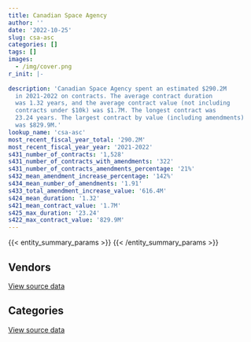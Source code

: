 ```yaml
---
title: Canadian Space Agency
author: ''
date: '2022-10-25'
slug: csa-asc
categories: []
tags: []
images:
  - /img/cover.png
r_init: |-
  
description: 'Canadian Space Agency spent an estimated $290.2M
  in 2021-2022 on contracts. The average contract duration
  was 1.32 years, and the average contract value (not including
  contracts under $10k) was $1.7M. The longest contract was
  23.24 years. The largest contract by value (including amendments)
  was $829.9M.'
lookup_name: 'csa-asc'
most_recent_fiscal_year_total: '290.2M'
most_recent_fiscal_year_year: '2021-2022'
s431_number_of_contracts: '1,528'
s431_number_of_contracts_with_amendments: '322'
s431_number_of_contracts_amendments_percentage: '21%'
s432_mean_amendment_increase_percentage: '142%'
s434_mean_number_of_amendments: '1.91'
s433_total_amendment_increase_value: '616.4M'
s424_mean_duration: '1.32'
s421_mean_contract_value: '1.7M'
s425_max_duration: '23.24'
s422_max_contract_value: '829.9M'
---
```


<script src="/rmarkdown-libs/htmlwidgets/htmlwidgets.js"></script>
<link href="/rmarkdown-libs/datatables-css/datatables-crosstalk.css" rel="stylesheet" />
<script src="/rmarkdown-libs/datatables-binding/datatables.js"></script>
<script src="/rmarkdown-libs/jquery/jquery-3.6.0.min.js"></script>
<link href="/rmarkdown-libs/dt-core-bootstrap/css/dataTables.bootstrap.min.css" rel="stylesheet" />
<link href="/rmarkdown-libs/dt-core-bootstrap/css/dataTables.bootstrap.extra.css" rel="stylesheet" />
<script src="/rmarkdown-libs/dt-core-bootstrap/js/jquery.dataTables.min.js"></script>
<script src="/rmarkdown-libs/dt-core-bootstrap/js/dataTables.bootstrap.min.js"></script>
<link href="/rmarkdown-libs/crosstalk/css/crosstalk.min.css" rel="stylesheet" />
<script src="/rmarkdown-libs/crosstalk/js/crosstalk.min.js"></script>
<script src="/rmarkdown-libs/htmlwidgets/htmlwidgets.js"></script>
<link href="/rmarkdown-libs/datatables-css/datatables-crosstalk.css" rel="stylesheet" />
<script src="/rmarkdown-libs/datatables-binding/datatables.js"></script>
<script src="/rmarkdown-libs/jquery/jquery-3.6.0.min.js"></script>
<link href="/rmarkdown-libs/dt-core-bootstrap/css/dataTables.bootstrap.min.css" rel="stylesheet" />
<link href="/rmarkdown-libs/dt-core-bootstrap/css/dataTables.bootstrap.extra.css" rel="stylesheet" />
<script src="/rmarkdown-libs/dt-core-bootstrap/js/jquery.dataTables.min.js"></script>
<script src="/rmarkdown-libs/dt-core-bootstrap/js/dataTables.bootstrap.min.js"></script>
<link href="/rmarkdown-libs/crosstalk/css/crosstalk.min.css" rel="stylesheet" />
<script src="/rmarkdown-libs/crosstalk/js/crosstalk.min.js"></script>

{{< entity_summary_params >}}
{{< /entity_summary_params >}}

## Vendors

<div id="htmlwidget-1" style="width:100%;height:auto;" class="datatables html-widget"></div>
<script type="application/json" data-for="htmlwidget-1">{"x":{"style":"bootstrap","filter":"none","vertical":false,"data":[["<a href=\"/vendors/abb/\">ABB<\/a>","<a href=\"/vendors/access_2_networks/\">Access 2 Networks<\/a>","<a href=\"/vendors/adga_group/\">ADGA Group<\/a>","<a href=\"/vendors/air_products_canada/\">Air Products Canada<\/a>","<a href=\"/vendors/airbus/\">Airbus<\/a>","<a href=\"/vendors/altis_human_resources/\">Altis Human Resources<\/a>","<a href=\"/vendors/analytical_graphics/\">Analytical Graphics<\/a>","<a href=\"/vendors/applied_electonics/\">Applied Electonics<\/a>","<a href=\"/vendors/artemp_personnel_services/\">Artemp Personnel Services<\/a>","<a href=\"/vendors/av_tech/\">AV Tech<\/a>","<a href=\"/vendors/beaudoin_canada/\">Beaudoin Canada<\/a>","<a href=\"/vendors/bell_canada/\">Bell Canada<\/a>","<a href=\"/vendors/beva_global_management/\">Beva Global Management<\/a>","<a href=\"/vendors/black_mcdonald/\">Black McDonald<\/a>","<a href=\"/vendors/bouthillette_parizeau/\">Bouthillette Parizeau<\/a>","<a href=\"/vendors/bubble_technology_industries/\">Bubble Technology Industries<\/a>","<a href=\"/vendors/c_core/\">C Core<\/a>","<a href=\"/vendors/calian/\">Calian<\/a>","<a href=\"/vendors/calytera_software/\">Calytera Software<\/a>","<a href=\"/vendors/canadensys_aerospace/\">Canadensys Aerospace<\/a>","<a href=\"/vendors/canadian_corps_of_commissionaires/\">Canadian Corps of Commissionaires<\/a>","<a href=\"/vendors/canadian_nuclear_laboratories/\">Canadian Nuclear Laboratories<\/a>","<a href=\"/vendors/carahsoft_technology/\">Carahsoft Technology<\/a>","<a href=\"/vendors/carleton_university/\">Carleton University<\/a>","<a href=\"/vendors/cbci_telecom/\">CBCI Telecom<\/a>","<a href=\"/vendors/cdw_canada/\">CDW Canada<\/a>","<a href=\"/vendors/charter_telecom/\">Charter Telecom<\/a>","<a href=\"/vendors/chubb_edwards/\">Chubb Edwards<\/a>","<a href=\"/vendors/cima/\">CIMA<\/a>","<a href=\"/vendors/cision_canada/\">Cision Canada<\/a>","<a href=\"/vendors/communications_power/\">Communications Power<\/a>","<a href=\"/vendors/conexsys/\">CONEXSYS<\/a>","<a href=\"/vendors/conference_board_of_canada/\">Conference Board of Canada<\/a>","<a href=\"/vendors/contract_community/\">Contract Community<\/a>","<a href=\"/vendors/cummins_canada/\">Cummins Canada<\/a>","<a href=\"/vendors/dell_computer/\">Dell Computer<\/a>","<a href=\"/vendors/deloitte/\">Deloitte<\/a>","<a href=\"/vendors/domus_building_cleaning/\">Domus Building Cleaning<\/a>","<a href=\"/vendors/ebsco_canada/\">EBSCO Canada<\/a>","<a href=\"/vendors/ecole_de_langues_eagle/\">Ecole De Langues Eagle<\/a>","<a href=\"/vendors/effigis_geo_solutions/\">Effigis Geo Solutions<\/a>","<a href=\"/vendors/elsevier/\">Elsevier<\/a>","<a href=\"/vendors/ems_technologies/\">EMS Technologies<\/a>","<a href=\"/vendors/emtec/\">Emtec<\/a>","<a href=\"/vendors/evaluation_personnel_selection/\">Evaluation Personnel Selection<\/a>","<a href=\"/vendors/excel_human_resources/\">Excel Human Resources<\/a>","<a href=\"/vendors/ford_motor_company/\">Ford Motor Company<\/a>","<a href=\"/vendors/g_a_l_power_systems_ottawa/\">G A L Power Systems Ottawa<\/a>","<a href=\"/vendors/garda_security_group/\">Garda Security Group<\/a>","<a href=\"/vendors/gartner/\">Gartner<\/a>","<a href=\"/vendors/general_dynamics/\">General Dynamics<\/a>","<a href=\"/vendors/global_total_office/\">Global Total Office<\/a>","<a href=\"/vendors/goss_gilroy/\">Goss Gilroy<\/a>","<a href=\"/vendors/hdp_group/\">Hdp Group<\/a>","<a href=\"/vendors/honeywell/\">Honeywell<\/a>","<a href=\"/vendors/hoskin_scientific/\">Hoskin Scientific<\/a>","<a href=\"/vendors/hypertec/\">Hypertec<\/a>","<a href=\"/vendors/ibm_canada/\">IBM Canada<\/a>","<a href=\"/vendors/ifathom/\">iFathom<\/a>","<a href=\"/vendors/info_tech_research_group/\">Info Tech Research Group<\/a>","<a href=\"/vendors/insight_software_canada/\">Insight Software Canada<\/a>","<a href=\"/vendors/institut_national_d_optique/\">Institut National D’Optique<\/a>","<a href=\"/vendors/integra_networks/\">Integra Networks<\/a>","<a href=\"/vendors/interfax_systems/\">Interfax Systems<\/a>","<a href=\"/vendors/international_safety_research/\">International Safety Research<\/a>","<a href=\"/vendors/iron_mountain/\">Iron Mountain<\/a>","<a href=\"/vendors/it_net_consultants/\">IT NET Consultants<\/a>","<a href=\"/vendors/itex/\">ITEX<\/a>","<a href=\"/vendors/javelin_technologies/\">Javelin Technologies<\/a>","<a href=\"/vendors/keysight_technologies_canada/\">Keysight Technologies Canada<\/a>","<a href=\"/vendors/kone/\">KONE<\/a>","<a href=\"/vendors/korn_ferry_ca/\">Korn Ferry Ca<\/a>","<a href=\"/vendors/kpmg/\">KPMG<\/a>","<a href=\"/vendors/l3harris/\">L3Harris<\/a>","<a href=\"/vendors/lansdowne_technologies/\">Lansdowne Technologies<\/a>","<a href=\"/vendors/leo_pisces_services_group/\">Leo Pisces Services Group<\/a>","<a href=\"/vendors/les_entreprises_fervel/\">Les Entreprises Fervel<\/a>","<a href=\"/vendors/lumina_it/\">Lumina IT<\/a>","<a href=\"/vendors/macdonald_dettwiler_and_associates/\">MacDonald Dettwiler and Associates<\/a>","<a href=\"/vendors/magellan_aerospace/\">Magellan Aerospace<\/a>","<a href=\"/vendors/mcdonald_bros_construction/\">Mcdonald Bros Construction<\/a>","<a href=\"/vendors/mcgill_university/\">Mcgill University<\/a>","<a href=\"/vendors/mcmaster_university/\">Mcmaster University<\/a>","<a href=\"/vendors/media_q/\">Media Q<\/a>","<a href=\"/vendors/mega_tech/\">Mega Tech<\/a>","<a href=\"/vendors/meltwater/\">Meltwater<\/a>","<a href=\"/vendors/mgis/\">MGIS<\/a>","<a href=\"/vendors/michanie_construction/\">Michanie Construction<\/a>","<a href=\"/vendors/microsoft_canada/\">Microsoft Canada<\/a>","<a href=\"/vendors/mishkumi_technologies/\">Mishkumi Technologies<\/a>","<a href=\"/vendors/mnp/\">MNP<\/a>","<a href=\"/vendors/neptec_design_group/\">Neptec Design Group<\/a>","<a href=\"/vendors/nisha_techonologies/\">Nisha Techonologies<\/a>","<a href=\"/vendors/northern_micro/\">Northern Micro<\/a>","<a href=\"/vendors/opentext/\">OpenText<\/a>","<a href=\"/vendors/oracle_canada/\">Oracle Canada<\/a>","<a href=\"/vendors/phaselock_systems_international/\">Phaselock Systems International<\/a>","<a href=\"/vendors/pleiad_canada/\">Pleiad Canada<\/a>","<a href=\"/vendors/podolinsky_equipment/\">Podolinsky Equipment<\/a>","<a href=\"/vendors/polaris_industries/\">Polaris Industries<\/a>","<a href=\"/vendors/pra/\">PRA<\/a>","<a href=\"/vendors/precisionit/\">PrecisionIT<\/a>","<a href=\"/vendors/printers_plus/\">Printers Plus<\/a>","<a href=\"/vendors/procom_consultants/\">Procom Consultants<\/a>","<a href=\"/vendors/prologic_systems/\">Prologic Systems<\/a>","<a href=\"/vendors/pylon_electronics/\">Pylon Electronics<\/a>","<a href=\"/vendors/qmr/\">QMR<\/a>","<a href=\"/vendors/quantum_management_services/\">Quantum Management Services<\/a>","<a href=\"/vendors/quintet_consulting/\">Quintet Consulting<\/a>","<a href=\"/vendors/ricoh/\">Ricoh<\/a>","<a href=\"/vendors/rms_software/\">Rms Software<\/a>","<a href=\"/vendors/s_p_global_market_intelligence/\">S P Global Market Intelligence<\/a>","<a href=\"/vendors/samson_associes/\">Samson Associes<\/a>","<a href=\"/vendors/sap/\">SAP<\/a>","<a href=\"/vendors/sed_systems/\">Sed Systems<\/a>","<a href=\"/vendors/shi_canada/\">SHI Canada<\/a>","<a href=\"/vendors/siemens/\">Siemens<\/a>","<a href=\"/vendors/sierra_systems_group/\">Sierra Systems Group<\/a>","<a href=\"/vendors/softchoice/\">Softchoice<\/a>","<a href=\"/vendors/softsim_technologies/\">Softsim Technologies<\/a>","<a href=\"/vendors/sscl/\">Sscl<\/a>","<a href=\"/vendors/stantec/\">Stantec<\/a>","<a href=\"/vendors/suse_software_solutions_canada/\">SUSE Software Solutions Canada<\/a>","<a href=\"/vendors/systemes_urbains/\">Systemes Urbains<\/a>","<a href=\"/vendors/systemscope/\">Systemscope<\/a>","<a href=\"/vendors/tag_hr/\">Tag HR<\/a>","<a href=\"/vendors/telesat/\">Telesat<\/a>","<a href=\"/vendors/teramach_technologies/\">Teramach Technologies<\/a>","<a href=\"/vendors/testforce_systems/\">Testforce Systems<\/a>","<a href=\"/vendors/thales/\">Thales<\/a>","<a href=\"/vendors/the_aim_group/\">The AIM Group<\/a>","<a href=\"/vendors/the_mathworks/\">The Mathworks<\/a>","<a href=\"/vendors/the_university_of_western_ontario/\">The University of Western Ontario<\/a>","<a href=\"/vendors/the_vcan_group/\">The VCAN Group<\/a>","<a href=\"/vendors/thomas_schmidt/\">Thomas Schmidt<\/a>","<a href=\"/vendors/thyssenkrupp_elevator/\">Thyssenkrupp Elevator<\/a>","<a href=\"/vendors/trane_canada/\">Trane Canada<\/a>","<a href=\"/vendors/tundra_technical_solutions/\">Tundra Technical Solutions<\/a>","<a href=\"/vendors/turtle_island_staffing/\">Turtle Island Staffing<\/a>","<a href=\"/vendors/universite_de_montreal/\">Universite De Montreal<\/a>","<a href=\"/vendors/university_of_alberta/\">University of Alberta<\/a>","<a href=\"/vendors/university_of_british_columbia/\">University of British Columbia<\/a>","<a href=\"/vendors/university_of_calgary/\">University of Calgary<\/a>","<a href=\"/vendors/university_of_guelph/\">University of Guelph<\/a>","<a href=\"/vendors/university_of_ottawa/\">University of Ottawa<\/a>","<a href=\"/vendors/university_of_saskatchewan/\">University of Saskatchewan<\/a>","<a href=\"/vendors/university_of_toronto/\">University of Toronto<\/a>","<a href=\"/vendors/university_of_waterloo/\">University of Waterloo<\/a>","<a href=\"/vendors/university_of_western_ontario/\">University of Western Ontario<\/a>","<a href=\"/vendors/urthecast/\">Urthecast<\/a>","<a href=\"/vendors/vaisala_canada/\">Vaisala Canada<\/a>","<a href=\"/vendors/vidcruiter/\">Vidcruiter<\/a>","<a href=\"/vendors/wajax/\">Wajax<\/a>","<a href=\"/vendors/waste_management_of_canada/\">Waste Management of Canada<\/a>","<a href=\"/vendors/workdynamics_technologies/\">WorkDynamics Technologies<\/a>","<a href=\"/vendors/wsp/\">WSP<\/a>"],[1750613.74,null,475971.29,244028.19,null,null,368108.98,230829.56,14403.41,618144.82,2346867.16,null,null,null,null,253999.22,20977.81,643683.92,null,1000644.39,2272797.01,38405.43,18674.24,null,null,37531.3,null,45632.54,null,41412.13,1026723.1,7654.5,24028.38,15506.33,null,null,22995,200965.05,34194.86,null,null,82970.26,8897258.15,32594.05,10991.27,null,null,null,null,null,19889.94,null,42850.42,106343.96,6847091.89,null,null,null,null,11499.03,8277.69,515359.12,null,11356.5,48812.27,11863.92,45245.3,null,1428.97,166268.2,17373.75,null,43198.62,1580266.55,123860,null,523967.46,17120.27,165276095.04,472288.82,null,223547.61,30111.88,12814.2,null,null,100596.17,117455.64,23696.03,19065.74,null,7903264.32,296269.42,10903.43,16269.82,231962.4,null,null,null,null,161318.37,27645.45,20431.06,382256.34,40298.58,81698.65,87698.06,null,null,33374.27,7331.72,null,142971.07,11421.55,3416478.72,null,158616.61,40971.75,13857.01,558409.97,null,null,null,466131.13,null,null,197022.89,157315.89,null,227289.22,70463.98,224328.48,74906.54,null,null,29425.62,219692.71,51090.64,null,348974.48,100862.07,72918.2,1747567.33,728042.15,209288.01,1034258.38,504417.64,1618396.58,124289.61,null,72866.21,17422.5,null,null,2758.94,null],[2178885.93,null,347611.71,244696.76,571157.03,null,328897.36,193120.06,null,681531.5,2353296.94,28808.13,8968.17,null,null,367674.87,null,775802.5,44899.44,1584955.48,2394167.59,74372.41,15099.57,null,33498.79,1814.32,null,12586.23,null,53898.1,1029536.04,3843,10386.62,9493.67,null,12069.11,null,201515.64,82863.07,8010.94,144047.04,107639.8,8921634.2,32875.19,null,11035.35,29020.95,null,null,21346.99,null,null,75537.08,null,15128678.72,null,31353.29,50664.15,null,56115.27,30016.88,430642.55,null,null,null,13449.93,null,46196.96,6226.23,58354.88,23207.27,null,300444.66,1584596.05,227604.72,null,525603.57,null,162947444.95,1104007.23,100444.44,259650.85,7498.12,11300,null,null,null,null,10809.07,null,null,7032744.87,1288967.57,null,16627.74,208842.43,null,6798.69,null,35217.46,96441.66,null,null,440785.15,29029.87,81922.49,10885.25,16084.43,46935,56531.84,null,2586.69,59739.83,11520.5,3425838.94,null,159051.17,79620.19,90632.15,379224.56,null,6253.31,null,86856.73,null,null,197562.68,null,42700.44,367280.04,null,185277.74,411837.23,15065.91,null,16745.58,249035.67,97391.53,70789.89,376768.91,109247.42,73117.97,1553315.34,730036.78,209861.4,835160.64,736998.86,1346652.58,85319,null,null,null,null,null,13463.64,null],[4371835.93,24218.47,236094.7,102291.27,1737838.07,172462.5,320281.79,19511.86,null,708973.92,2346867.16,null,58453.28,268126.66,51111.56,727905.65,358188.77,248458.82,null,944007.11,2427826.59,null,null,26904.15,null,213820.15,6849.61,7496.72,48581.38,39097.62,1026723.1,null,null,null,14168.94,null,195844.97,200965.05,22343.6,15978.11,184481.3,87935.87,8897258.15,117711.62,16096.5,19662.98,null,null,24834.6,15333.76,null,null,12050.3,null,17230428.11,22875.97,52162.28,69893.37,3371.64,null,27812.13,null,140524.09,null,null,14183.02,null,null,6209.22,115437.62,23143.86,36160,84728.6,1834097.32,374659.61,43812.57,524167.5,null,215423869.02,2054442.68,12555.56,1839365.65,null,null,24794.28,19872.57,null,12304.57,29150.02,null,null,331625.7,475409.97,142060.63,13692.73,309369.98,11467.03,22131.89,null,null,71634.32,null,null,594887.35,null,14692.03,16950,null,null,91568.17,null,29590.03,215643.05,11520.5,3416478.72,29971.95,180558.55,null,169984.52,628441.18,202490.65,10346.39,null,null,60500.33,172462.5,197022.89,null,null,366276.54,null,48278.11,98712.32,30049.5,3487.22,15098.47,240175.23,null,131828.11,375739.49,294632.37,54738.59,998490.79,559543.17,209288.01,58452.8,706306.02,1342973.21,null,530868.36,null,10698.42,14762.87,1240.24,13426.85,104898.59],[2632334.31,null,null,null,1147989.96,99411.75,436690.72,18816.92,null,605200.43,null,null,null,174849.8,588671.63,213639.64,722314.38,31009.27,null,618824.55,4308372.76,null,13788.27,null,94812.62,204105.38,35665.18,null,null,37590.01,255977.54,null,null,null,30826.4,null,null,200965.05,14773.65,17026.18,130905.91,76547.58,8897258.15,null,null,null,null,16965.48,null,null,null,16010.16,129512.66,null,15659512.81,61967.8,null,142051.15,36294.74,null,8437.08,null,null,null,null,12045.4,null,13081.86,4150.82,113336.45,5770.11,null,156308.24,2066612.73,270723.47,48167.44,524167.5,null,218794355.17,429983.99,null,1550608.51,null,null,null,9733.5,null,null,251001.64,null,50660.86,25599.07,857499.59,213224.59,null,53036.47,null,null,38907.08,null,49072.33,null,null,201544.86,null,61638.98,null,null,null,96056.65,null,null,203490.7,null,null,12050.45,126393.23,null,88778.94,628441.18,408337.49,32345.12,31047.89,null,98144.99,null,216649.05,null,175975.65,252282.85,null,99499.78,14293.91,30049.5,10022.34,null,71926.19,null,131828.11,375739.49,488572.4,null,738820.73,801024.4,87155.56,null,216870.58,574258.68,1380246,423701.97,null,89824.23,null,10059.76,10667.91,367814.8]],"container":"<table class=\"table table-striped table-hover row-border order-column display\">\n  <thead>\n    <tr>\n      <th>Vendor<\/th>\n      <th>2018-2019<\/th>\n      <th>2019-2020<\/th>\n      <th>2020-2021<\/th>\n      <th>2021-2022<\/th>\n    <\/tr>\n  <\/thead>\n<\/table>","options":{"order":[[4,"desc"]],"pageLength":10,"autoWidth":true,"columnDefs":[{"targets":1,"render":"function(data, type, row, meta) {\n    return type !== 'display' ? data : DTWidget.formatCurrency(data, \"$\", 2, 3, \",\", \".\", true, null);\n  }"},{"targets":2,"render":"function(data, type, row, meta) {\n    return type !== 'display' ? data : DTWidget.formatCurrency(data, \"$\", 2, 3, \",\", \".\", true, null);\n  }"},{"targets":3,"render":"function(data, type, row, meta) {\n    return type !== 'display' ? data : DTWidget.formatCurrency(data, \"$\", 2, 3, \",\", \".\", true, null);\n  }"},{"targets":4,"render":"function(data, type, row, meta) {\n    return type !== 'display' ? data : DTWidget.formatCurrency(data, \"$\", 2, 3, \",\", \".\", true, null);\n  }"},{"width":"16%","targets":[1,2,3,4]},{"className":"dt-right","targets":[1,2,3,4]}],"orderClasses":false}},"evals":["options.columnDefs.0.render","options.columnDefs.1.render","options.columnDefs.2.render","options.columnDefs.3.render"],"jsHooks":[]}</script>
<p class="text-right">
<a href="https://github.com/GoC-Spending/contracts-data/tree/main/data/out/departments/csa-asc/summary_by_fiscal_year_by_vendor.csv" class="source-data-link btn btn-link">View source data</a>
</p>

## Categories

<div id="htmlwidget-2" style="width:100%;height:auto;" class="datatables html-widget"></div>
<script type="application/json" data-for="htmlwidget-2">{"x":{"style":"bootstrap","filter":"none","vertical":false,"data":[["<a href=\"/categories/other/\">(Other)<\/a>","<a href=\"/categories/facilities_and_construction/\">Facilities and construction<\/a>","<a href=\"/categories/office_management/\">Office management<\/a>","<a href=\"/categories/professional_services/\">Professional services<\/a>","<a href=\"/categories/information_technology/\">Information technology<\/a>","<a href=\"/categories/medical/\">Medical<\/a>","<a href=\"/categories/transportation_and_logistics/\">Transportation and logistics<\/a>","<a href=\"/categories/industrial_products_and_services/\">Industrial products and services<\/a>","<a href=\"/categories/security_and_protection/\">Security and protection<\/a>","<a href=\"/categories/human_capital/\">Human capital<\/a>"],[703935.15,57574880.31,92058.88,164498036,6877567.14,76364.42,244223.13,2303788.57,2272797.01,440746.64],[699154.24,65422369.16,122001.29,162497984.25,11025403.12,123588.24,345542.17,2030475.59,2394167.59,361067.28],[418214.18,111279325.55,101252.23,167245339.19,12899952.84,166681.94,86739.81,759574.55,2427826.59,507503.75],[273893.67,105170054.98,182598.3,164511137.6,13622534.4,148869.6,196494.96,1044996.61,4308372.76,742610.99]],"container":"<table class=\"table table-striped table-hover row-border order-column display\">\n  <thead>\n    <tr>\n      <th>Category<\/th>\n      <th>2018-2019<\/th>\n      <th>2019-2020<\/th>\n      <th>2020-2021<\/th>\n      <th>2021-2022<\/th>\n    <\/tr>\n  <\/thead>\n<\/table>","options":{"order":[[4,"desc"]],"dom":"t","pageLength":30,"autoWidth":true,"columnDefs":[{"targets":1,"render":"function(data, type, row, meta) {\n    return type !== 'display' ? data : DTWidget.formatCurrency(data, \"$\", 2, 3, \",\", \".\", true, null);\n  }"},{"targets":2,"render":"function(data, type, row, meta) {\n    return type !== 'display' ? data : DTWidget.formatCurrency(data, \"$\", 2, 3, \",\", \".\", true, null);\n  }"},{"targets":3,"render":"function(data, type, row, meta) {\n    return type !== 'display' ? data : DTWidget.formatCurrency(data, \"$\", 2, 3, \",\", \".\", true, null);\n  }"},{"targets":4,"render":"function(data, type, row, meta) {\n    return type !== 'display' ? data : DTWidget.formatCurrency(data, \"$\", 2, 3, \",\", \".\", true, null);\n  }"},{"width":"16%","targets":[1,2,3,4]},{"className":"dt-right","targets":[1,2,3,4]}],"orderClasses":false,"lengthMenu":[10,25,30,50,100]}},"evals":["options.columnDefs.0.render","options.columnDefs.1.render","options.columnDefs.2.render","options.columnDefs.3.render"],"jsHooks":[]}</script>
<p class="text-right">
<a href="https://github.com/GoC-Spending/contracts-data/tree/main/data/out/departments/csa-asc/summary_by_fiscal_year_by_category.csv" class="source-data-link btn btn-link">View source data</a>
</p>
